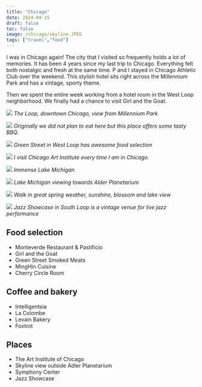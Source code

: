 ```yaml
---
title: "Chicago"
date: 2024-04-15
draft: false
toc: false
image: /chicago/skyline.JPEG
tags: ["travel","food"]
---
```


I was in Chicago again! The city that I visited so frequently holds a lot of memories. It has been 4 years since my last trip to Chicago.
Everything felt both nostalgic and fresh at the same time. P and I stayed in Chicago Athletic Club over the weekend. This stylish hotel sits right across the Millennium Park and has a vintage, sporty theme.

Then we spent the entire week working from a hotel room in the West Loop neighborhood. We finally had a chance to visit Girl and the Goat.

![](/chicago/the-loop.JPEG)
*The Loop, downtown Chicago, view from Millennium Park*

![](/chicago/smoked-meats.JPEG)
*Originally we did not plan to eat here but this place offers some tasty BBQ.*

![](/chicago/green-street.JPEG)
*Green Street in West Loop has awesome food selection*

![](/chicago/art-institute.JPEG)
*I visit Chicago Art Institute every time I am in Chicago.*

![](/chicago/lake.JPEG)
*Immense Lake Michigan*

![](/chicago/lake-michigan.JPEG)
*Lake Michigan viewing towards Alder Planetarium*

![](/chicago/field.JPEG)
*Walk in great spring weather, sunshine, blossom and lake view*

![](/chicago/jazz-showcase.JPEG)
*Jazz Showcase in South Loop is a vintage venue for live jazz performance*


## Food selection
- Monteverde Restaurant & Pastificio
- Girl and the Goat
- Green Street Smoked Meats
- MingHin Cuisine
- Cherry Circle Room

## Coffee and bakery
- Intelligentsia
- La Colombe
- Levain Bakery
- Foxtrot

## Places
- The Art Institute of Chicago
- Skyline view outside Adler Planetarium
- Symphony Center
- Jazz Showcase

